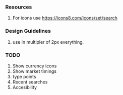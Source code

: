 ### Resources

1. For icons use https://icons8.com/icons/set/search

### Design Guidelines

1. use in multipler of 2px everything.


### TODO
1. Show currency icons
2. Show market timings
3. type points
4. Recent searches
5. Accesibility
